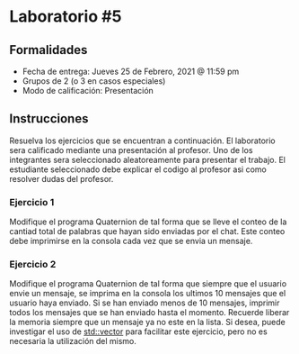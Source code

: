 # Laboratorio #5
## Formalidades
- Fecha de entrega: Jueves 25 de Febrero, 2021 @ 11:59 pm
- Grupos de 2 (o 3 en casos especiales)
- Modo de calificación: Presentación

## Instrucciones
Resuelva los ejercicios que se encuentran a continuación. El laboratorio sera calificado mediante una presentación al profesor. Uno de los integrantes sera seleccionado aleatoreamente para presentar el trabajo. El estudiante seleccionado debe explicar el codigo al profesor asi como resolver dudas del profesor.

### Ejercicio 1

Modifique el programa Quaternion de tal forma que se lleve el conteo de la cantiad total de palabras que hayan sido enviadas por el chat. Este conteo debe imprimirse en la consola cada vez que se envia un mensaje.

### Ejercicio 2

Modifique el programa Quaternion de tal forma que siempre que el usuario envie un mensaje, se imprima en la consola los ultimos 10 mensajes que el usuario haya enviado. Si se han enviado menos de 10 mensajes, imprimir todos los mensajes que se han enviado hasta el momento. Recuerde liberar la memoria siempre que un mensaje ya no este en la lista. Si desea, puede investigar el uso de [std::vector](https://en.cppreference.com/w/cpp/container/vector) para facilitar este ejercicio, pero no es necesaria la utilización del mismo.
